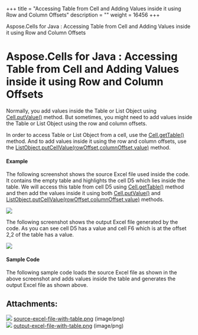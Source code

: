 +++
title = "Accessing Table from Cell and Adding Values inside it using Row and Column Offsets" 
description = "" 
weight = 16456 
+++

Aspose.Cells for Java : Accessing Table from Cell and Adding Values inside it using Row and Column Offsets  

# Aspose.Cells for Java : Accessing Table from Cell and Adding Values inside it using Row and Column Offsets


Normally, you add values inside the Table or List Object using [Cell.putValue()](https://apireference.aspose.com/java/cells/com.aspose.cells/cell#putValue(boolean)) method. But sometimes, you might need to add values inside the Table or List Object using the row and column offsets.

In order to access Table or List Object from a cell, use the [Cell.getTable()](https://apireference.aspose.com/java/cells/com.aspose.cells/cell#getTable()) method. And to add values inside it using the row and column offsets, use the [ListObject.putCellValue(rowOffset,columnOffset,value)](https://apireference.aspose.com/java/cells/com.aspose.cells/listobject#putCellValue(int,%20int,%20java.lang.Object)) method.

#### Example

The following screenshot shows the source Excel file used inside the code. It contains the empty table and highlights the cell D5 which lies inside the table. We will access this table from cell D5 using [Cell.getTable()](https://apireference.aspose.com/java/cells/com.aspose.cells/cell#getTable()) method and then add the values inside it using both [Cell.putValue()](https://apireference.aspose.com/java/cells/com.aspose.cells/cell#putValue(boolean)) and [ListObject.putCellValue(rowOffset,columnOffset,value)](https://apireference.aspose.com/java/cells/com.aspose.cells/listobject#putCellValue(int,%20int,%20java.lang.Object)) methods.

![](https://docs2.aspose.com/cells/java/attachments/5276689/5472901.png)

The following screenshot shows the output Excel file generated by the code. As you can see cell D5 has a value and cell F6 which is at the offset 2,2 of the table has a value.

![](https://docs2.aspose.com/cells/java/attachments/5276689/5472898.png)

#### Sample Code

The following sample code loads the source Excel file as shown in the above screenshot and adds values inside the table and generates the output Excel file as shown above.


## Attachments:

![](https://docs2.aspose.com/cells/java/images/icons/bullet_blue.gif) [source-excel-file-with-table.png](https://docs2.aspose.com/cells/java/attachments/5276689/5472901.png) (image/png)  
![](https://docs2.aspose.com/cells/java/images/icons/bullet_blue.gif) [output-excel-file-with-table.png](https://docs2.aspose.com/cells/java/attachments/5276689/5472898.png) (image/png)  

